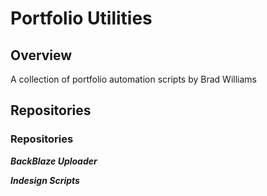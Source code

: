 # Portfolio  Utilities 

## Overview
A collection of portfolio automation scripts by Brad Williams

## Repositories

### Repositories
***BackBlaze Uploader***

***Indesign Scripts***

